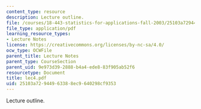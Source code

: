 ```yaml
---
content_type: resource
description: Lecture outline.
file: /courses/18-443-statistics-for-applications-fall-2003/25103a72944963388ec9640298cf9353_lec4.pdf
file_type: application/pdf
learning_resource_types:
- Lecture Notes
license: https://creativecommons.org/licenses/by-nc-sa/4.0/
ocw_type: OCWFile
parent_title: Lecture Notes
parent_type: CourseSection
parent_uid: 9e973d39-2888-b4a4-ede8-83f905ab52f6
resourcetype: Document
title: lec4.pdf
uid: 25103a72-9449-6338-8ec9-640298cf9353
---
```

Lecture outline.